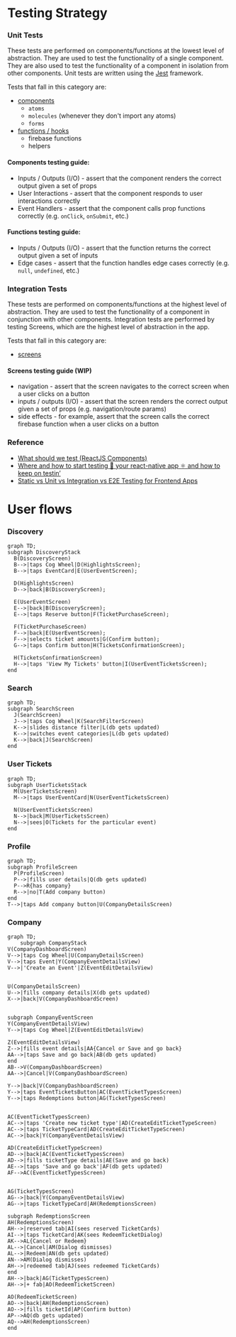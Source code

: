 # Testing Strategy 
### Unit Tests
These tests are performed on components/functions at the lowest level of abstraction. They are used to test the functionality of a single component. They are also used to test the functionality of a component in isolation from other components. Unit tests are written using the [Jest](https://jestjs.io/) framework. 

Tests that fall in this category are:
* [components](#components-testing-guide)
  * `atoms`
  * `molecules` (whenever they don't import any atoms)
  * `forms`
* [functions / hooks](#functions-testing-guide)
  * firebase functions
  * helpers

#### Components testing guide:
* Inputs / Outputs (I/O) - assert that the component renders the correct output given a set of props
* User Interactions - assert that the component responds to user interactions correctly
* Event Handlers - assert that the component calls prop functions correctly (e.g. `onClick`, `onSubmit`, etc.)

#### Functions testing guide:
* Inputs / Outputs (I/O) - assert that the function returns the correct output given a set of inputs
* Edge cases - assert that the function handles edge cases correctly (e.g. `null`, `undefined`, etc.)

### Integration Tests
These tests are performed on components/functions at the highest level of abstraction. They are used to test the functionality of a component in conjunction with other components. Integration tests are performed by testing Screens, which are the highest level of abstraction in the app.

Tests that fall in this category are:
* [screens](#screens-testing-guide)

#### Screens testing guide (WIP)
* navigation - assert that the screen navigates to the correct screen when a user clicks on a button
* inputs / outputs (I/O) - assert that the screen renders the correct output given a set of props (e.g. navigation/route params)
* side effects - for example, assert that the screen calls the correct firebase function when a user clicks on a button

### Reference
* [What should we test (ReactJS Components)](https://hackernoon.com/what-should-we-test-reactjs-components-647ded674928)
* [Where and how to start testing 🧪 your react-native app ⚛️ and how to keep on testin’](https://medium.com/@stevegalili/where-and-how-to-start-testing-your-react-native-app-%EF%B8%8F-and-how-to-keep-on-testin-ec3464fb9b41)
* [Static vs Unit vs Integration vs E2E Testing for Frontend Apps](https://kentcdodds.com/blog/static-vs-unit-vs-integration-vs-e2e-tests)

# User flows

### Discovery
```mermaid
graph TD;
subgraph DiscoveryStack
  B(DiscoveryScreen)
  B-->|taps Cog Wheel|D(HighlightsScreen);
  B-->|taps EventCard|E(UserEventScreen);

  D(HighlightsScreen)
  D-->|back|B(DiscoveryScreen);

  E(UserEventScreen)
  E-->|back|B(DiscoveryScreen);
  E-->|taps Reserve button|F(TicketPurchaseScreen);

  F(TicketPurchaseScreen)
  F-->|back|E(UserEventScreen);
  F-->|selects ticket amounts|G(Confirm button);
  G-->|taps Confirm button|H(TicketsConfirmationScreen);

  H(TicketsConfirmationScreen)
  H-->|taps 'View My Tickets' button|I(UserEventTicketsScreen);
end
```

### Search
```mermaid
graph TD;
subgraph SearchScreen
  J(SearchScreen)
  J-->|taps Cog Wheel|K(SearchFilterScreen)
  K-->|slides distance filter|L(db gets updated)
  K-->|switches event categories|L(db gets updated)
  K-->|back|J(SearchScreen)
end
  ```

### User Tickets
```mermaid
graph TD;
subgraph UserTicketsStack
  M(UserTicketsScreen)
  M-->|taps UserEventCard|N(UserEventTicketsScreen)

  N(UserEventTicketsScreen)
  N-->|back|M(UserTicketsScreen)
  N-->|sees|O(Tickets for the particular event)
end
```

### Profile
```mermaid
graph TD;
subgraph ProfileScreen
  P(ProfileScreen)
  P-->|fills user details|Q(db gets updated)
  P-->R{has company}
  R-->|no|T(Add company button)
end
T-->|taps Add company button|U(CompanyDetailsScreen)
```

### Company
```mermaid
graph TD;
    subgraph CompanyStack
V(CompanyDashboardScreen)
V-->|taps Cog Wheel|U(CompanyDetailsScreen)
V-->|taps Event|Y(CompanyEventDetailsView)
V-->|'Create an Event'|Z(EventEditDetailsView)


U(CompanyDetailsScreen)
U-->|fills company details|X(db gets updated)
X-->|back|V(CompanyDashboardScreen)


subgraph CompanyEventScreen
Y(CompanyEventDetailsView)
Y-->|taps Cog Wheel|Z(EventEditDetailsView)

Z(EventEditDetailsView)
Z-->|fills event details|AA{Cancel or Save and go back}
AA-->|taps Save and go back|AB(db gets updated)
end
AB-->V(CompanyDashboardScreen)
AA-->|Cancel|V(CompanyDashboardScreen)

Y-->|back|V(CompanyDashboardScreen)
Y-->|taps EventTicketsButton|AC(EventTicketTypesScreen)
Y-->|taps Redemptions button|AG(TicketTypesScreen)


AC(EventTicketTypesScreen)
AC-->|taps 'Create new ticket type'|AD(CreateEditTicketTypeScreen)
AC-->|taps TicketTypeCard|AD(CreateEditTicketTypeScreen)
AC-->|back|Y(CompanyEventDetailsView)

AD(CreateEditTicketTypeScreen)
AD-->|back|AC(EventTicketTypesScreen)
AD-->|fills ticketType details|AE(Save and go back)
AE-->|taps 'Save and go back'|AF(db gets updated)
AF-->AC(EventTicketTypesScreen)


AG(TicketTypesScreen)
AG-->|back|Y(CompanyEventDetailsView)
AG-->|taps TicketTypeCard|AH(RedemptionsScreen)

subgraph RedemptionsScreen
AH(RedemptionsScreen)
AH-->|reserved tab|AI(sees reserved TicketCards)
AI-->|taps TicketCard|AK(sees RedeemTicketDialog)
AK-->AL{Cancel or Redeem}
AL-->|Cancel|AM(Dialog dismisses)
AL-->|Redeem|AN(db gets updated)
AN-->AM(Dialog dismisses)
AH-->|redeemed tab|AJ(sees redeemed TicketCards)
end
AH-->|back|AG(TicketTypesScreen)
AH-->|+ fab|AO(RedeemTicketScreen)

AO(RedeemTicketScreen)
AO-->|back|AH(RedemptionsScreen)
AO-->|fills ticketId|AP(Confirm button)
AP-->AQ(db gets updated)
AQ-->AH(RedemptionsScreen)
end
```
